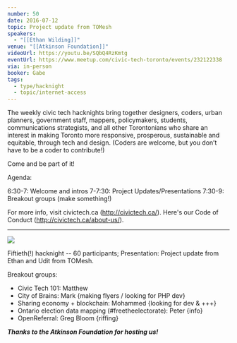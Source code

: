 ```yaml
---
number: 50
date: 2016-07-12
topic: Project update from TOMesh
speakers:
  - "[[Ethan Wilding]]"
venue: "[[Atkinson Foundation]]"
videoUrl: https://youtu.be/SQbQ4RzKmtg
eventUrl: https://www.meetup.com/civic-tech-toronto/events/232122338
via: in-person
booker: Gabe
tags:
  - type/hacknight
  - topic/internet-access
---
```


The weekly civic tech hacknights bring together designers, coders, urban planners, government staff, mappers, policymakers, students, communications strategists, and all other Torontonians who share an interest in making Toronto more responsive, prosperous, sustainable and equitable, through tech and design. (Coders are welcome, but you don’t have to be a coder to contribute!)

Come and be part of it!

Agenda:

6:30-7: Welcome and intros
7-7:30: Project Updates/Presentations
7:30-9: Breakout groups (make something!)

For more info, visit civictech.ca (http://civictech.ca/).
Here's our Code of Conduct (http://civictech.ca/about-us/).

---



![](https://mlydg0vejq30.i.optimole.com/w:827/h:620/q:mauto/f:best/https://civictech.ca/wp-content/uploads/2016/07/CnM1nZlWEAAjtZk.jpg)

Fiftieth(!) hacknight -- 60 participants;
Presentation: Project update from Ethan and Udit from TOMesh.

Breakout groups:
-   Civic Tech 101: Matthew
-   City of Brains: Mark {making flyers / looking for PHP dev}
-   Sharing economy + blockchain: Mohammed {looking for dev & +++}
-   Ontario election data mapping (#freetheelectorate): Peter {info}
-   OpenReferral: Greg Bloom {riffing}

***Thanks to the Atkinson Foundation for hosting us!***